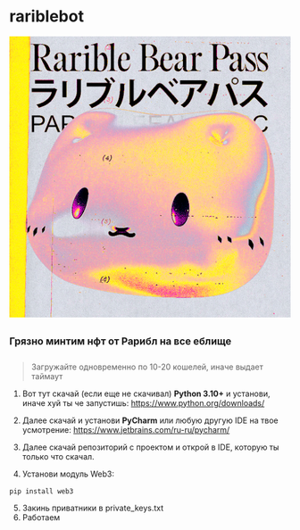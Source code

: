 # rariblebot
![](image/rarible.png)
## <sup>Грязно минтим нфт от Рарибл на все еблище</sup>

> Загружайте одновременно по 10-20 кошелей, иначе выдает таймаут

  1. Вот тут скачай (если еще не скачивал) **Python 3.10+** и установи, иначе хуй ты че запустишь: https://www.python.org/downloads/

  2. Далее скачай и установи **PyCharm** или любую другую IDE на твое усмотрение: https://www.jetbrains.com/ru-ru/pycharm/

  3. Далее скачай репозиторий с проектом и открой в IDE, которую ты только что скачал.
  4. Установи модуль Web3:
```
pip install web3
```
5. Закинь приватники в private_keys.txt
6. Работаем
